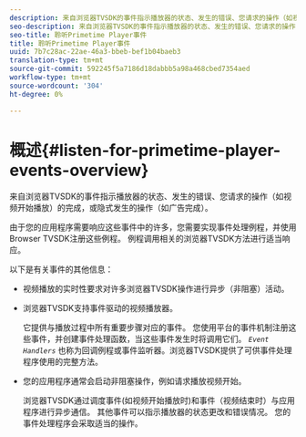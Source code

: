 ```yaml
---
description: 来自浏览器TVSDK的事件指示播放器的状态、发生的错误、您请求的操作（如视频开始播放）的完成，或隐式发生的操作（如广告完成）。
seo-description: 来自浏览器TVSDK的事件指示播放器的状态、发生的错误、您请求的操作（如视频开始播放）的完成，或隐式发生的操作（如广告完成）。
seo-title: 聆听Primetime Player事件
title: 聆听Primetime Player事件
uuid: 7b7c28ac-22ae-46a3-bbeb-bef1b04baeb3
translation-type: tm+mt
source-git-commit: 592245f5a7186d18dabbb5a98a468cbed7354aed
workflow-type: tm+mt
source-wordcount: '304'
ht-degree: 0%

---
```



# 概述{#listen-for-primetime-player-events-overview}

来自浏览器TVSDK的事件指示播放器的状态、发生的错误、您请求的操作（如视频开始播放）的完成，或隐式发生的操作（如广告完成）。

由于您的应用程序需要响应这些事件中的许多，您需要实现事件处理例程，并使用Browser TVSDK注册这些例程。 例程调用相关的浏览器TVSDK方法进行适当响应。

以下是有关事件的其他信息：

* 视频播放的实时性要求对许多浏览器TVSDK操作进行异步（非阻塞）活动。
* 浏览器TVSDK支持事件驱动的视频播放器。

   它提供与播放过程中所有重要步骤对应的事件。 您使用平台的事件机制注册这些事件，并创建事件处理函数，当这些事件发生时将调用它们。 *`Event Handlers`* 也称为回调例程或事件监听器。浏览器TVSDK提供了可供事件处理程序使用的完整方法。
* 您的应用程序通常会启动非阻塞操作，例如请求播放视频开始。

   浏览器TVSDK通过调度事件(如视频开始播放时)和事件（视频结束时）与应用程序进行异步通信。 其他事件可以指示播放器的状态更改和错误情况。 您的事件处理程序会采取适当的操作。

